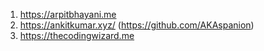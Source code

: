 1. https://arpitbhayani.me
2. https://ankitkumar.xyz/ (https://github.com/AKAspanion)
3. https://thecodingwizard.me
